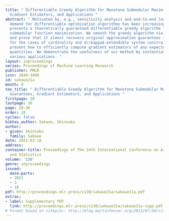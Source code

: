 ```yaml
---
title: " Differentiable Greedy Algorithm for Monotone Submodular Maximization: Guarantees,
  Gradient Estimators, and Applications "
abstract: " Motivated by, e.g., sensitivity analysis and end-to-end learning, the
  demand for differentiable optimization algorithms has been increasing. This paper
  presents a theoretically guaranteed differentiable greedy algorithm for monotone
  submodular function maximization. We smooth the greedy algorithm via randomization,
  and prove that it almost recovers original approximation guarantees in expectation
  for the cases of cardinality and $\\kappa$-extendible system constraints. We then
  present how to efficiently compute gradient estimators of any expected output-dependent
  quantities. We demonstrate the usefulness of our method by instantiating it for
  various applications. "
layout: inproceedings
series: Proceedings of Machine Learning Research
publisher: PMLR
issn: 2640-3498
id: sakaue21a
month: 0
tex_title: " Differentiable Greedy Algorithm for Monotone Submodular Maximization:
  Guarantees, Gradient Estimators, and Applications "
firstpage: 28
lastpage: 36
page: 28-36
order: 28
cycles: false
bibtex_author: Sakaue, Shinsaku
author:
- given: Shinsaku
  family: Sakaue
date: 2021-03-18
address: 
container-title: Proceedings of The 24th International Conference on Artificial Intelligence
  and Statistics
volume: '130'
genre: inproceedings
issued:
  date-parts:
  - 2021
  - 3
  - 18
pdf: http://proceedings.mlr.press/v130/sakaue21a/sakaue21a.pdf
extras:
- label: Supplementary PDF
  link: http://proceedings.mlr.press/v130/sakaue21a/sakaue21a-supp.pdf
# Format based on citeproc: http://blog.martinfenner.org/2013/07/30/citeproc-yaml-for-bibliographies/
---
```

